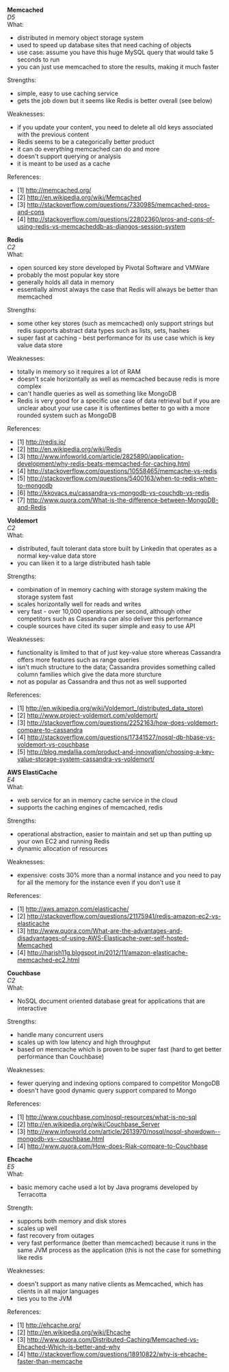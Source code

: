 
**Memcached**  
*D5*  
What:
- distributed in memory object storage system
- used to speed up database sites that need caching of objects  
- use case: assume you have this huge MySQL query that would take 5 seconds to run
- you can just use memcached to store the results, making it much faster 

Strengths:
- simple, easy to use caching service 
- gets the job down but it seems like Redis is better overall (see below)

Weaknesses:
- if you update your content, you need to delete all old keys associated with the previous content 
- Redis seems to be a categorically better product 
- it can do everything memcached can do and more 
- doesn't support querying or analysis 
- it is meant to be used as a cache 

References:
- [1] http://memcached.org/
- [2] http://en.wikipedia.org/wiki/Memcached
- [3] http://stackoverflow.com/questions/7330985/memcached-pros-and-cons
- [4] http://stackoverflow.com/questions/22802360/pros-and-cons-of-using-redis-vs-memcacheddb-as-djangos-session-system




**Redis**  
*C2*  
What: 
- open sourced key store developed by Pivotal Software and VMWare 
- probably the most popular key store 
- generally holds all data in memory 
- essentially almost always the case that Redis will always be better than memcached 

Strengths:
- some other key stores (such as memcached) only support strings but redis supports abstract data types such as lists, sets, hashes
- super fast at caching - best performance for its use case which is key value data store 

Weaknesses:
- totally in memory so it requires a lot of RAM
- doesn't scale horizontally as well as memcached because redis is more complex 
- can't handle queries as well as something like MongoDB 
- Redis is very good for a specific use case of data retrieval but if you are unclear about your use case it is oftentimes better to go with a more rounded system such as MongoDB 

References:
- [1] http://redis.io/
- [2] http://en.wikipedia.org/wiki/Redis
- [3] http://www.infoworld.com/article/2825890/application-development/why-redis-beats-memcached-for-caching.html
- [4] http://stackoverflow.com/questions/10558465/memcache-vs-redis
- [5] http://stackoverflow.com/questions/5400163/when-to-redis-when-to-mongodb
- [6] http://kkovacs.eu/cassandra-vs-mongodb-vs-couchdb-vs-redis
- [7] http://www.quora.com/What-is-the-difference-between-MongoDB-and-Redis



**Voldemort**  
*C2*   
What:
- distributed, fault tolerant data store built by Linkedin that operates as a normal key-value data store
- you can liken it to a large distributed hash table 

Strengths:
- combination of in memory caching with storage system making the storage system fast
- scales horizontally well for reads and writes 
- very fast - over 10,000 operations per second, although other competitors such as Cassandra can also deliver this performance 
- couple sources have cited its super simple and easy to use API 

Weaknesses:
- functionality is limited to that of just key-value store whereas Cassandra offers more features such as range queries 
- isn't much structure to the data; Cassandra provides something called column families which give the data more sturcture 
- not as popular as Cassandra and thus not as well supported

References:
- [1] http://en.wikipedia.org/wiki/Voldemort_(distributed_data_store)
- [2] http://www.project-voldemort.com/voldemort/
- [3] http://stackoverflow.com/questions/2252163/how-does-voldemort-compare-to-cassandra
- [4] http://stackoverflow.com/questions/17341527/nosql-db-hbase-vs-voldemort-vs-couchbase
- [5] http://blog.medallia.com/product-and-innovation/choosing-a-key-value-storage-system-cassandra-vs-voldemort/



**AWS ElastiCache**   
*E4*  
What: 
- web service for an in memory cache service in the cloud 
- supports the caching engines of memcached, redis 

Strengths:  
- operational abstraction, easier to maintain and set up than putting up your own EC2 and running Redis 
- dynamic allocation of resources 

Weaknesses:  
- expensive: costs 30% more than a normal instance and you need to pay for all the memory for the instance even if you don't use it 

References:  
- [1] http://aws.amazon.com/elasticache/
- [2] http://stackoverflow.com/questions/21175941/redis-amazon-ec2-vs-elasticache
- [3] http://www.quora.com/What-are-the-advantages-and-disadvantages-of-using-AWS-Elasticache-over-self-hosted-Memcached
- [4] http://harish11g.blogspot.in/2012/11/amazon-elasticache-memcached-ec2.html




**Couchbase**  
*C2*  
What:
- NoSQL document oriented database great for applications that are interactive 

Strengths:
- handle many concurrent users 
- scales up with low latency and high throughput 
- based on memcache which is proven to be super fast (hard to get better performance than Couchbase)

Weaknesses:
- fewer querying and indexing options compared to competitor MongoDB 
- doesn't have good dynamic query support compared to Mongo

References:
- [1] http://www.couchbase.com/nosql-resources/what-is-no-sql
- [2] http://en.wikipedia.org/wiki/Couchbase_Server
- [3] http://www.infoworld.com/article/2613970/nosql/nosql-showdown--mongodb-vs--couchbase.html
- [4] http://www.quora.com/How-does-Riak-compare-to-Couchbase



**Ehcache**  
*E5*  
What:
- basic memory cache used a lot by Java programs developed by Terracotta 

Strength:
- supports both memory and disk stores 
- scales up well 
- fast recovery from outages 
- very fast performance (better than memcached) because it runs in the same JVM process as the application (this is not the case for something like redis 

Weaknesses:
- doesn't support as many native clients as Memcached, which has clients in all major languages 
- ties you to the JVM 

References:
- [1] http://ehcache.org/
- [2] http://en.wikipedia.org/wiki/Ehcache
- [3] http://www.quora.com/Distributed-Caching/Memcached-vs-Ehcached-Which-is-better-and-why
- [4] http://stackoverflow.com/questions/18910822/why-is-ehcache-faster-than-memcache
